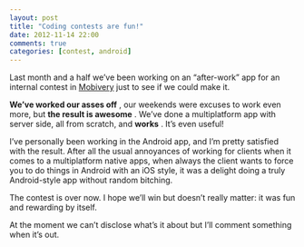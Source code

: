 ```yaml
---
layout: post
title: "Coding contests are fun!"
date: 2012-11-14 22:00
comments: true
categories: [contest, android]
---
```


Last month and a half we’ve been working on an “after-work” app for an internal contest in 
[Mobivery](http://www.mobivery.com) just to see if we could make it.

**We’ve worked our asses off**
, our weekends were excuses to work even more, but 
**the result is awesome**
. We’ve done a multiplatform app with server side, all from scratch, and 
**works**
. It’s even useful!

I’ve personally been working in the Android app, and I’m pretty satisfied with the result. After all the usual annoyances of working for clients when it comes to a multiplatform native apps, when always the client wants to force you to do things in Android with an iOS style, it was a delight doing a truly Android-style app without random bitching.

The contest is over now. I hope we’ll win but doesn’t really matter: it was fun and rewarding by itself.

At the moment we can’t disclose what’s it about but I’ll comment something when it’s out.